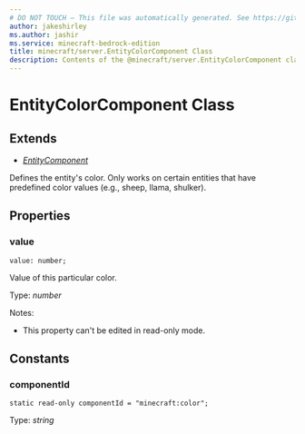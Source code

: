 ```yaml
---
# DO NOT TOUCH — This file was automatically generated. See https://github.com/mojang/minecraftapidocsgenerator to modify descriptions, examples, etc.
author: jakeshirley
ms.author: jashir
ms.service: minecraft-bedrock-edition
title: minecraft/server.EntityColorComponent Class
description: Contents of the @minecraft/server.EntityColorComponent class.
---
```

# EntityColorComponent Class

## Extends
- [*EntityComponent*](EntityComponent.md)

Defines the entity's color. Only works on certain entities that have predefined color values (e.g., sheep, llama, shulker).

## Properties

### **value**
`value: number;`

Value of this particular color.

Type: *number*

Notes:
  - This property can't be edited in read-only mode.

## Constants

### **componentId**
`static read-only componentId = "minecraft:color";`

Type: *string*
